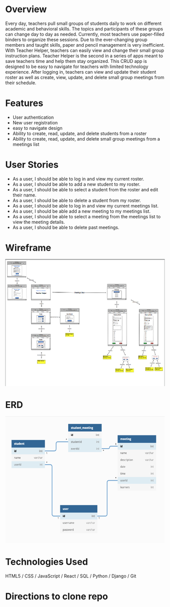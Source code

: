 <!-- <p float="left">
    <img src="./src/images/mainheadercc.png" alt="Homepage" width="800" height="200">
</p> -->

# Overview
Every day, teachers pull small groups of students daily to work on different academic and behavioral skills.  The topics and participants of these groups can change day to day as needed.  Currently, most teachers use paper-filled binders to organize these sessions. Due to the ever-changing group members and taught skills, paper and pencil management is very inefficient. With Teacher Helper, teachers can easily view and change their small group instruction plans.  Teacher Helper is the second in a series of apps meant to save teachers time and help them stay organized. This CRUD app is designed to be easy to navigate for teachers with limited technology experience.  After logging in, teachers can view and update their student roster as well as create, view, update, and delete small group meetings from their schedule.

# Features
<ul>
    <li>User authentication</li>
    <li>New user registration</li>
    <li>easy to navigate design</li>
    <li>Ability to create, read, update, and delete students from a roster</li>
    <li>Ability to create, read, update, and delete small group meetings from a meetings list</li>
</ul>

# User Stories
<ul>
    <li>As a user, I should be able to log in and view my current roster.</li>
    <li>As a user, I should be able to add a new student to my roster.</li>
    <li>As a user, I should be able to select a student from the roster and edit their name.</li>
    <li>As a user, I should be able to delete a student from my roster.</li>
    <li>As a user, I should be able to log in and view my current meetings list.</li>
    <li>As a user, I should be able add a new meeting to my meetings list.</li>
    <li>As a user, I should be able to select a meeting from the meetings list to view the meeting details.</li>
    <li>As a user, I should be able to delete past meetings.</li>
</ul>

<!-- # Images from Conference Cards

### Homepage
<p>
    <img src="./src/images/homepagecc.png" alt="Homepage" width="700" height="500">
</p>

### Roster Menu
<p>
    <img src="./src/images/rostercc.png" alt="Roster" width="700" height="500">
</p>

### View or Edit Current Student Card
<p>
    <img src="./src/images/currentstudentcc.png" alt="Current Student" width="700" height="900">
</p>

### Create New Student Card
<p>
    <img src="./src/images/newstudentcc.png" alt="New Student" width="700" height="900">
</p>

# Watch Conference Cards in Action
https://www.loom.com/share/6d03dddb31a649959c1a3174d9770de1 -->


# Wireframe
<p float="left">
    <img src="./src/images/wireframe.png" alt="Wireframe" width="800" height="400">
</p>

# ERD
<p float="left">
    <img src="./src/images/thERD.png" alt="ERD" width="800" height="400">
</p>

# Technologies Used
HTML5 / CSS / JavaScript / React / SQL / Python / Django / Git

# Directions to clone repo

